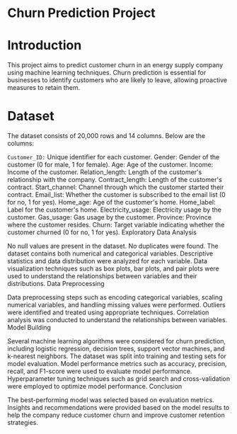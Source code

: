 # Churn Prediction Project

# Introduction

This project aims to predict customer churn in an energy supply company using machine learning techniques. Churn prediction is essential for businesses to identify customers who are likely to leave, allowing proactive measures to retain them.

# Dataset

The dataset consists of 20,000 rows and 14 columns. Below are the columns:

`Customer_ID:` Unique identifier for each customer.
Gender: Gender of the customer (0 for male, 1 for female).
Age: Age of the customer.
Income: Income of the customer.
Relation_length: Length of the customer's relationship with the company.
Contract_length: Length of the customer's contract.
Start_channel: Channel through which the customer started their contract.
Email_list: Whether the customer is subscribed to the email list (0 for no, 1 for yes).
Home_age: Age of the customer's home.
Home_label: Label for the customer's home.
Electricity_usage: Electricity usage by the customer.
Gas_usage: Gas usage by the customer.
Province: Province where the customer resides.
Churn: Target variable indicating whether the customer churned (0 for no, 1 for yes).
Exploratory Data Analysis

No null values are present in the dataset.
No duplicates were found.
The dataset contains both numerical and categorical variables.
Descriptive statistics and data distribution were analyzed for each variable.
Data visualization techniques such as box plots, bar plots, and pair plots were used to understand the relationships between variables and their distributions.
Data Preprocessing

Data preprocessing steps such as encoding categorical variables, scaling numerical variables, and handling missing values were performed.
Outliers were identified and treated using appropriate techniques.
Correlation analysis was conducted to understand the relationships between variables.
Model Building

Several machine learning algorithms were considered for churn prediction, including logistic regression, decision trees, support vector machines, and k-nearest neighbors.
The dataset was split into training and testing sets for model evaluation.
Model performance metrics such as accuracy, precision, recall, and F1-score were used to evaluate model performance.
Hyperparameter tuning techniques such as grid search and cross-validation were employed to optimize model performance.
Conclusion

The best-performing model was selected based on evaluation metrics.
Insights and recommendations were provided based on the model results to help the company reduce customer churn and improve customer retention strategies.
